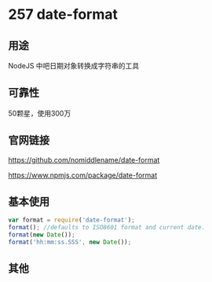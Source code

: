 # 257 date-format

## 用途

NodeJS 中吧日期对象转换成字符串的工具

## 可靠性

50颗星，使用300万

## 官网链接

https://github.com/nomiddlename/date-format

https://www.npmjs.com/package/date-format


## 基本使用

```js
var format = require('date-format');
format(); //defaults to ISO8601 format and current date.
format(new Date());
format('hh:mm:ss.SSS', new Date());
```

## 其他
